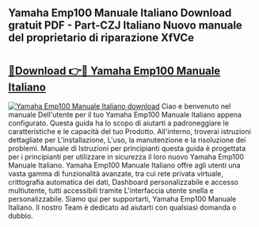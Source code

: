 ## Yamaha Emp100 Manuale Italiano Download gratuit PDF - Part-CZJ Italiano Nuovo manuale del proprietario di riparazione XfVCe

# <h2><a href="http://dfbny79.blite.top/?on=Yamaha+Emp100+Manuale+Italiano">🔗Download 👉🔴 Yamaha Emp100 Manuale Italiano</a></h2>

[![Yamaha Emp100 Manuale Italiano download](https://i.imgur.com/lujVjoI.png)](http://dfbny79.blite.top/?on=Yamaha+Emp100+Manuale+Italiano)
Ciao e benvenuto nel manuale Dell'utente per il tuo Yamaha Emp100 Manuale Italiano appena configurato. Questa guida ha lo scopo di aiutarti a padroneggiare le caratteristiche e le capacità del tuo Prodotto. All'interno, troverai istruzioni dettagliate per L'installazione, L'uso, la manutenzione e la risoluzione dei problemi. Manuale di Istruzioni per principianti questa guida è progettata per i principianti per utilizzare in sicurezza il loro nuovo Yamaha Emp100 Manuale Italiano. Yamaha Emp100 Manuale Italiano offre agli utenti una vasta gamma di funzionalità avanzate, tra cui rete privata virtuale, crittografia automatica dei dati, Dashboard personalizzabile e accesso multiutente, tutti accessibili tramite L'interfaccia utente snella e personalizzabile. Siamo qui per supportarti, Yamaha Emp100 Manuale Italiano. Il nostro Team è dedicato ad aiutarti con qualsiasi domanda o dubbio.
